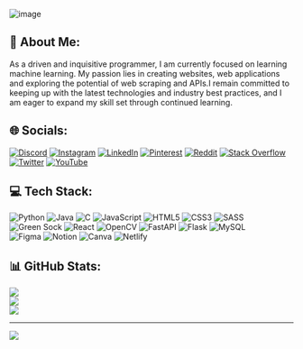 ![image](https://github.com/code-lover636/code-lover636/assets/77882744/ad6c7915-a8b7-45fa-b1b5-82ef5175f9d0)


## 💫 About Me:

As a driven and inquisitive programmer, I am currently focused on learning machine learning. My passion lies in creating websites, web applications and exploring the potential of web scraping and APIs.I remain committed to keeping up with the latest technologies and industry best practices, and I am eager to expand my skill set through continued learning.

## 🌐 Socials:
[![Discord](https://img.shields.io/badge/Discord-%237289DA.svg?logo=discord&logoColor=white)](https://discord.com/channels/Coder636#9887) [![Instagram](https://img.shields.io/badge/Instagram-%23E4405F.svg?logo=Instagram&logoColor=white)](https://instagram.com/_aravind_636) [![LinkedIn](https://img.shields.io/badge/LinkedIn-%230077B5.svg?logo=linkedin&logoColor=white)](https://linkedin.com/in/aravind-ashokan-a26549243) [![Pinterest](https://img.shields.io/badge/Pinterest-%23E60023.svg?logo=Pinterest&logoColor=white)](https://pinterest.com/aravindashokan636) [![Reddit](https://img.shields.io/badge/Reddit-%23FF4500.svg?logo=Reddit&logoColor=white)](https://reddit.com/user/Coder636) [![Stack Overflow](https://img.shields.io/badge/-Stackoverflow-FE7A16?logo=stack-overflow&logoColor=white)](https://stackoverflow.com/users/16648774) [![Twitter](https://img.shields.io/badge/Twitter-%231DA1F2.svg?logo=Twitter&logoColor=white)](https://twitter.com/AravindAshok636) [![YouTube](https://img.shields.io/badge/YouTube-%23FF0000.svg?logo=YouTube&logoColor=white)](https://www.youtube.com/channel/UCy0k1g_m10fzb7adPafUsBg) 

## 💻 Tech Stack:
![Python](https://img.shields.io/badge/python-3670A0?style=for-the-badge&logo=python&logoColor=ffdd54) 
![Java](https://img.shields.io/badge/java-%23ED8B00.svg?style=for-the-badge&logo=openjdk&logoColor=white) 
![C](https://img.shields.io/badge/c-%2300599C.svg?style=for-the-badge&logo=c&logoColor=white) 
![JavaScript](https://img.shields.io/badge/javascript-%23323330.svg?style=for-the-badge&logo=javascript&logoColor=%23F7DF1E) 
![HTML5](https://img.shields.io/badge/html5-%23E34F26.svg?style=for-the-badge&logo=html5&logoColor=white) 
![CSS3](https://img.shields.io/badge/css3-%231572B6.svg?style=for-the-badge&logo=css3&logoColor=white) 
![SASS](https://img.shields.io/badge/SASS-hotpink.svg?style=for-the-badge&logo=SASS&logoColor=white)
![Green Sock](https://img.shields.io/badge/green%20sock-88CE02?style=for-the-badge&logo=greensock&logoColor=white) 
![React](https://img.shields.io/badge/react-%2320232a.svg?style=for-the-badge&logo=react&logoColor=%2361DAFB)
![OpenCV](https://img.shields.io/badge/opencv-%23white.svg?style=for-the-badge&logo=opencv&logoColor=white)
![FastAPI](https://img.shields.io/badge/FastAPI-005571?style=for-the-badge&logo=fastapi)
![Flask](https://img.shields.io/badge/flask-%23000.svg?style=for-the-badge&logo=flask&logoColor=white) 
![MySQL](https://img.shields.io/badge/mysql-%2300f.svg?style=for-the-badge&logo=mysql&logoColor=white) 	
![Figma](https://img.shields.io/badge/figma-%23F24E1E.svg?style=for-the-badge&logo=figma&logoColor=white) 
![Notion](https://img.shields.io/badge/Notion-%23000000.svg?style=for-the-badge&logo=notion&logoColor=white)
![Canva](https://img.shields.io/badge/Canva-%2300C4CC.svg?style=for-the-badge&logo=Canva&logoColor=white) 
![Netlify](https://img.shields.io/badge/netlify-%23000000.svg?style=for-the-badge&logo=netlify&logoColor=#00C7B7)

<be>

## 📊 GitHub Stats:
![](https://github-readme-stats.vercel.app/api?username=code-lover636&theme=dark&hide_border=false&include_all_commits=true&count_private=true)<br/>
![](https://github-readme-streak-stats.herokuapp.com/?user=code-lover636&theme=dark&hide_border=false)<br/>
![](https://github-readme-stats.vercel.app/api/top-langs/?username=code-lover636&theme=dark&hide_border=false&include_all_commits=true&count_private=true&layout=compact)



---
[![](https://visitcount.itsvg.in/api?id=code-lover636&icon=0&color=0)](https://visitcount.itsvg.in)


